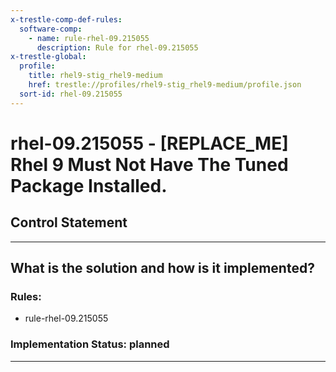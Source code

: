 ```yaml
---
x-trestle-comp-def-rules:
  software-comp:
    - name: rule-rhel-09.215055
      description: Rule for rhel-09.215055
x-trestle-global:
  profile:
    title: rhel9-stig_rhel9-medium
    href: trestle://profiles/rhel9-stig_rhel9-medium/profile.json
  sort-id: rhel-09.215055
---
```


# rhel-09.215055 - \[REPLACE_ME\] Rhel 9 Must Not Have The Tuned Package Installed.

## Control Statement

______________________________________________________________________

## What is the solution and how is it implemented?

<!-- For implementation status enter one of: implemented, partial, planned, alternative, not-applicable -->

<!-- Note that the list of rules under ### Rules: is read-only and changes will not be captured after assembly to JSON -->

<!-- Add control implementation description here for control: rhel-09.215055 -->

### Rules:

  - rule-rhel-09.215055

### Implementation Status: planned

______________________________________________________________________
